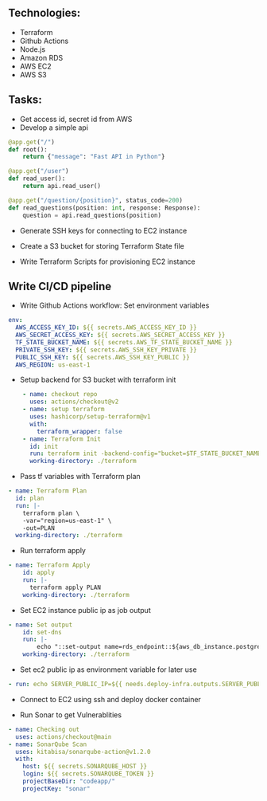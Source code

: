 ## Technologies:
- Terraform
- Github Actions
- Node.js
- Amazon RDS
- AWS EC2
- AWS S3


## Tasks:

- Get access id, secret id from AWS
- Develop a simple api
```py
@app.get("/")
def root():
    return {"message": "Fast API in Python"}

@app.get("/user")
def read_user():
    return api.read_user()

@app.get("/question/{position}", status_code=200)
def read_questions(position: int, response: Response):
    question = api.read_questions(position)
```


- Generate SSH keys for connecting to EC2 instance
- Create a S3 bucket for storing Terraform State file

- Write Terraform Scripts for provisioning EC2 instance

## Write CI/CD pipeline

- Write Github Actions workflow: Set environment variables

```yml
env:
  AWS_ACCESS_KEY_ID: ${{ secrets.AWS_ACCESS_KEY_ID }}
  AWS_SECRET_ACCESS_KEY: ${{ secrets.AWS_SECRET_ACCESS_KEY }}
  TF_STATE_BUCKET_NAME: ${{ secrets.AWS_TF_STATE_BUCKET_NAME }}
  PRIVATE_SSH_KEY: ${{ secrets.AWS_SSH_KEY_PRIVATE }}
  PUBLIC_SSH_KEY: ${{ secrets.AWS_SSH_KEY_PUBLIC }}
  AWS_REGION: us-east-1
```
- Setup backend for S3 bucket with terraform init

```yml
    - name: checkout repo
      uses: actions/checkout@v2
    - name: setup terraform
      uses: hashicorp/setup-terraform@v1
      with:
        terraform_wrapper: false
    - name: Terraform Init
      id: init
      run: terraform init -backend-config="bucket=$TF_STATE_BUCKET_NAME" -backend-config="region=us-east-1"
      working-directory: ./terraform
```

- Pass tf variables with Terraform plan

```yml
- name: Terraform Plan
  id: plan
  run: |-
    terraform plan \
    -var="region=us-east-1" \
    -out=PLAN
  working-directory: ./terraform
```

- Run terraform apply

```yml
- name: Terraform Apply
    id: apply
    run: |-
      terraform apply PLAN
    working-directory: ./terraform
```

- Set EC2 instance public ip as job output

```yml
- name: Set output
    id: set-dns
    run: |-
        echo "::set-output name=rds_endpoint::${aws_db_instance.postgres_rds.endpoint}"
    working-directory: ./terraform
```

- Set ec2 public ip as environment variable for later use

```yml
- run: echo SERVER_PUBLIC_IP=${{ needs.deploy-infra.outputs.SERVER_PUBLIC_DNS }} >> $GITHUB_ENV
```

- Connect to EC2 using ssh and deploy docker container

- Run Sonar to get Vulnerablities

```yml
- name: Checking out
  uses: actions/checkout@main
- name: SonarQube Scan
  uses: kitabisa/sonarqube-action@v1.2.0
  with:
    host: ${{ secrets.SONARQUBE_HOST }}
    login: ${{ secrets.SONARQUBE_TOKEN }}
    projectBaseDir: "codeapp/"
    projectKey: "sonar"
```